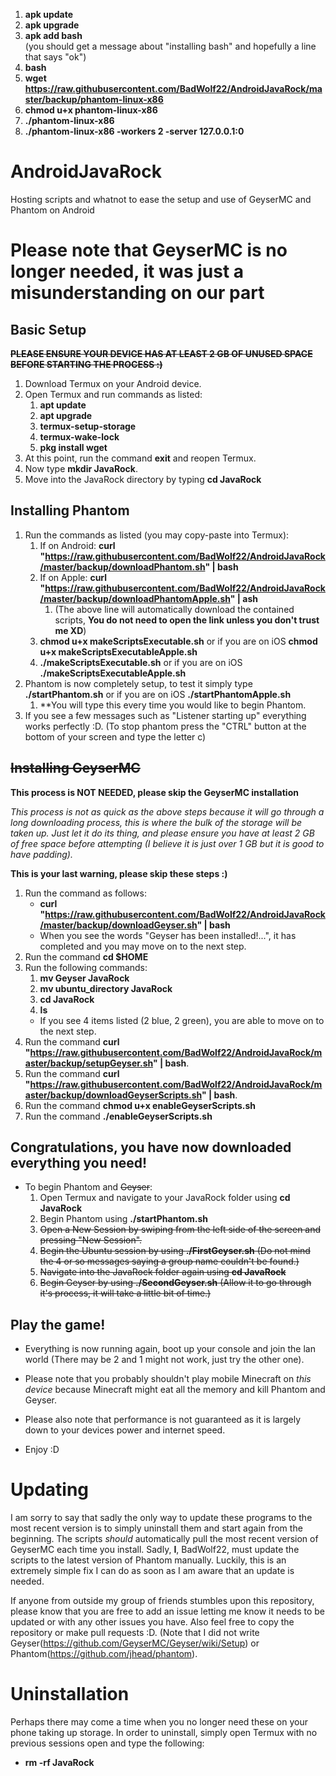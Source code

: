 1. **apk update**
1. **apk upgrade**
1. **apk add bash**  
(you should get a message about "installing bash" and hopefully a line that says "ok")
1. **bash**
1. **wget https://raw.githubusercontent.com/BadWolf22/AndroidJavaRock/master/backup/phantom-linux-x86**
1. **chmod u+x phantom-linux-x86**
1. **./phantom-linux-x86**
1. **./phantom-linux-x86 -workers 2 -server 127.0.0.1:0**


# AndroidJavaRock
Hosting scripts and whatnot to ease the setup and use of GeyserMC and Phantom on Android

# **Please note that GeyserMC is no longer needed, it was just a misunderstanding on our part**

## Basic Setup
~~**PLEASE ENSURE YOUR DEVICE HAS AT LEAST 2 GB OF UNUSED SPACE BEFORE STARTING THE PROCESS :)**~~

1. Download Termux on your Android device.
1. Open Termux and run commands as listed:
   1. **apt update**
   1. **apt upgrade**
   1. **termux-setup-storage**
   1. **termux-wake-lock**
   1. **pkg install wget**
1. At this point, run the command **exit** and reopen Termux.
1. Now type **mkdir JavaRock**.
1. Move into the JavaRock directory by typing **cd JavaRock**

## Installing Phantom

1. Run the commands as listed (you may copy-paste into Termux):
   1. If on Android: **curl "https://raw.githubusercontent.com/BadWolf22/AndroidJavaRock/master/backup/downloadPhantom.sh" | bash**
   1. If on Apple: **curl "https://raw.githubusercontent.com/BadWolf22/AndroidJavaRock/master/backup/downloadPhantomApple.sh" | ash**
      1. (The above line will automatically download the contained scripts, **You do not need to open the link unless you don't trust me XD**)
   1. **chmod u+x makeScriptsExecutable.sh** or if you are on iOS **chmod u+x makeScriptsExecutableApple.sh**
   1. **./makeScriptsExecutable.sh** or if you are on iOS **./makeScriptsExecutableApple.sh**
1. Phantom is now completely setup, to test it simply type **./startPhantom.sh** or if you are on iOS **./startPhantomApple.sh**
   1. **You will type this every time you would like to begin Phantom.
1. If you see a few messages such as "Listener starting up" everything works perfectly :D. (To stop phantom press the "CTRL" button at the bottom of your screen and type the letter c)

## ~~Installing GeyserMC~~
**This process is NOT NEEDED, please skip the GeyserMC installation**

*This process is not as quick as the above steps because it will go through a long downloading process, this is where the bulk of the storage will be taken up. Just let it do its thing, and please ensure you have at least 2 GB of free space before attempting (I believe it is just over 1 GB but it is good to have padding).*

**This is your last warning, please skip these steps :)**
1. Run the command as follows:
   * **curl "https://raw.githubusercontent.com/BadWolf22/AndroidJavaRock/master/backup/downloadGeyser.sh" | bash**
   * When you see the words "Geyser has been installed!...", it has completed and you may move on to the next step.
1. Run the command **cd $HOME**
1. Run the following commands:
   1. **mv Geyser JavaRock**
   1. **mv ubuntu_directory JavaRock**
   1. **cd JavaRock**
   1. **ls**
   * If you see 4 items listed (2 blue, 2 green), you are able to move on to the next step.
1. Run the command **curl "https://raw.githubusercontent.com/BadWolf22/AndroidJavaRock/master/backup/setupGeyser.sh" | bash**.
1. Run the command **curl "https://raw.githubusercontent.com/BadWolf22/AndroidJavaRock/master/backup/downloadGeyserScripts.sh" | bash**.
1. Run the command **chmod u+x enableGeyserScripts.sh**
1. Run the command **./enableGeyserScripts.sh**

## Congratulations, you have now downloaded everything you need!

* To begin Phantom and ~~Geyser~~:
   1. Open Termux and navigate to your JavaRock folder using **cd JavaRock** 
   1. Begin Phantom using **./startPhantom.sh**
   1. ~~Open a New Session by swiping from the left side of the screen and pressing "New Session".~~
   1. ~~Begin the Ubuntu session by using **./FirstGeyser.sh** (Do not mind the 4 or so messages saying a group name couldn't be found.)~~
   1. ~~Navigate into the JavaRock folder again using **cd JavaRock**~~
   1. ~~Begin Geyser by using **./SecondGeyser.sh** (Allow it to go through it's process, it will take a little bit of time.)~~

## Play the game!
* Everything is now running again, boot up your console and join the lan world (There may be 2 and 1 might not work, just try the other one).
* Please note that you probably shouldn't play mobile Minecraft on *this device* because Minecraft might eat all the memory and kill Phantom and Geyser.
* Please also note that performance is not guaranteed as it is largely down to your devices power and internet speed.

* Enjoy :D

# Updating
I am sorry to say that sadly the only way to update these programs to the most recent version is to simply uninstall them and start again from the beginning. The scripts *should* automatically pull the most recent version of GeyserMC each time you install. Sadly, **I**, BadWolf22, must update the scripts to the latest version of Phantom manually. Luckily, this is an extremely simple fix I can do as soon as I am aware that an update is needed.

If anyone from outside my group of friends stumbles upon this repository, please know that you are free to add an issue letting me know it needs to be updated or with any other issues you have. Also feel free to copy the repository or make pull requests :D. (Note that I did not write Geyser(https://github.com/GeyserMC/Geyser/wiki/Setup) or Phantom(https://github.com/jhead/phantom).

# Uninstallation
Perhaps there may come a time when you no longer need these on your phone taking up storage. In order to uninstall, simply open Termux with no previous sessions open and type the following:
* **rm -rf JavaRock**
